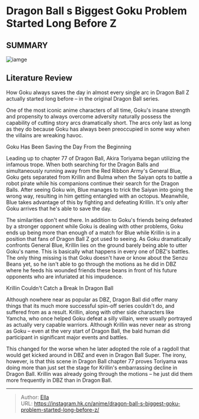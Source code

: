 # Dragon Ball s Biggest Goku Problem Started Long Before Z


## SUMMARY 

![iamge](https://static1.srcdn.com/wordpress/wp-content/uploads/2023/09/dragon-ball-z-bye-guys.jpg)

## Literature Review

How Goku always saves the day in almost every single arc in Dragon Ball Z actually started long before – in the original Dragon Ball series. 





One of the most iconic anime characters of all time, Goku&#39;s insane strength and propensity to always overcome adversity naturally possess the capability of cutting story arcs dramatically short. The arcs only last as long as they do because Goku has always been preoccupied in some way when the villains are wreaking havoc.





 Goku Has Been Saving the Day From the Beginning 
          

Leading up to chapter 77 of Dragon Ball, Akira Toriyama began utilizing the infamous trope. When both searching for the Dragon Balls and simultaneously running away from the Red Ribbon Army&#39;s General Blue, Goku gets separated from Krillin and Bulma when the Saiyan opts to battle a robot pirate while his companions continue their search for the Dragon Balls. After seeing Goku win, Blue manages to trick the Saiyan into going the wrong way, resulting in him getting entangled with an octopus. Meanwhile, Blue takes advantage of this by fighting and defeating Krillin. It&#39;s only after Goku arrives that he&#39;s able to save the day.

The similarities don&#39;t end there. In addition to Goku&#39;s friends being defeated by a stronger opponent while Goku is dealing with other problems, Goku ends up being more than enough of a match for Blue while Krillin is in a position that fans of Dragon Ball Z got used to seeing. As Goku dramatically confronts General Blue, Krillin lies on the ground barely being able to utter Goku&#39;s name. This is basically what happens in every one of DBZ&#39;s battles. The only thing missing is that Goku doesn&#39;t have or know about the Senzu Beans yet, so he isn&#39;t able to go through the motions as he did in DBZ where he feeds his wounded friends these beans in front of his future opponents who are infuriated at his impudence.






 Krillin Couldn&#39;t Catch a Break In Dragon Ball 
          

Although nowhere near as popular as DBZ, Dragon Ball did offer many things that its much more successful spin-off series couldn&#39;t do, and suffered from as a result. Krillin, along with other side characters like Yamcha, who once helped Goku defeat a silly villain, were usually portrayed as actually very capable warriors. Although Krillin was never near as strong as Goku – even at the very start of Dragon Ball, the bald human did participant in significant major events and battles.

This changed for the worse when he later adopted the role of a ragdoll that would get kicked around in DBZ and even in Dragon Ball Super. The irony, however, is that this scene in Dragon Ball chapter 77 proves Toriyama was doing more than just set the stage for Krillin&#39;s embarrassing decline in Dragon Ball. Krillin was already going through the motions – he just did them more frequently in DBZ than in Dragon Ball.






---

> Author: [Ella](https://instagram.hk.cn/)  
> URL: https://instagram.hk.cn/anime/dragon-ball-s-biggest-goku-problem-started-long-before-z/  


